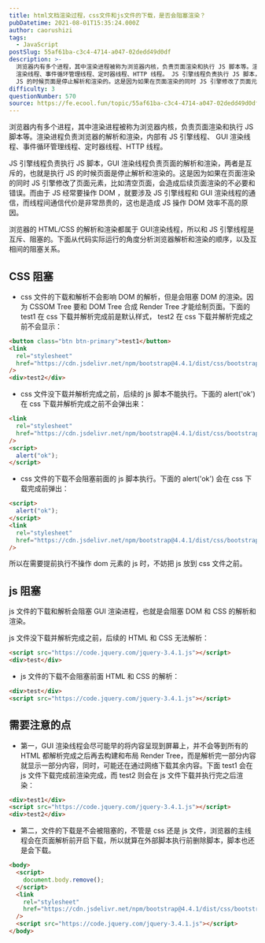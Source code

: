 ```yaml
---
title: html文档渲染过程，css文件和js文件的下载，是否会阻塞渲染？
pubDatetime: 2021-08-01T15:35:24.000Z
author: caorushizi
tags:
  - JavaScript
postSlug: 55af61ba-c3c4-4714-a047-02dedd49d0df
description: >-
  浏览器内有多个进程，其中渲染进程被称为浏览器内核，负责页面渲染和执行 JS 脚本等。渲染进程负责浏览器的解析和渲染，内部有 JS 引擎线程、 GUI
  渲染线程、事件循环管理线程、定时器线程、HTTP 线程。 JS 引擎线程负责执行 JS 脚本，GUI 渲染线程负责页面的解析和渲染，两者是互斥的，也就是执行
  JS 的时候页面是停止解析和渲染的。这是因为如果在页面渲染的同时 JS 引擎修改了页面元素，
difficulty: 3
questionNumber: 570
source: https://fe.ecool.fun/topic/55af61ba-c3c4-4714-a047-02dedd49d0df
---
```


浏览器内有多个进程，其中渲染进程被称为浏览器内核，负责页面渲染和执行 JS 脚本等。渲染进程负责浏览器的解析和渲染，内部有 JS 引擎线程、 GUI 渲染线程、事件循环管理线程、定时器线程、HTTP 线程。

JS 引擎线程负责执行 JS 脚本，GUI 渲染线程负责页面的解析和渲染，两者是互斥的，也就是执行 JS 的时候页面是停止解析和渲染的。这是因为如果在页面渲染的同时 JS 引擎修改了页面元素，比如清空页面，会造成后续页面渲染的不必要和错误。而由于 JS 经常要操作 DOM ，就要涉及 JS 引擎线程和 GUI 渲染线程的通信，而线程间通信代价是非常昂贵的，这也是造成 JS 操作 DOM 效率不高的原因。

浏览器的 HTML/CSS 的解析和渲染都属于 GUI渲染线程，所以和 JS 引擎线程是互斥、阻塞的。下面从代码实际运行的角度分析浏览器解析和渲染的顺序，以及互相间的阻塞关系。

## CSS 阻塞

- css 文件的下载和解析不会影响 DOM 的解析，但是会阻塞 DOM 的渲染。因为 CSSOM Tree 要和 DOM Tree 合成 Render Tree 才能绘制页面。下面的 test1 在 css 下载并解析完成前是默认样式， test2 在 css 下载并解析完成之前不会显示：

```html
<button class="btn btn-primary">test1</button>
<link
  rel="stylesheet"
  href="https://cdn.jsdelivr.net/npm/bootstrap@4.4.1/dist/css/bootstrap.min.css"
/>
<div>test2</div>
```

- css 文件没下载并解析完成之前，后续的 js 脚本不能执行。下面的 alert('ok') 在 css 下载并解析完成之前不会弹出来：

```html
<link
  rel="stylesheet"
  href="https://cdn.jsdelivr.net/npm/bootstrap@4.4.1/dist/css/bootstrap.min.css"
/>
<script>
  alert("ok");
</script>
```

- css 文件的下载不会阻塞前面的 js 脚本执行。下面的 alert('ok') 会在 css 下载完成前弹出：

```html
<script>
  alert("ok");
</script>
<link
  rel="stylesheet"
  href="https://cdn.jsdelivr.net/npm/bootstrap@4.4.1/dist/css/bootstrap.min.css"
/>
```

所以在需要提前执行不操作 dom 元素的 js 时，不妨把 js 放到 css 文件之前。

## js 阻塞

js 文件的下载和解析会阻塞 GUI 渲染进程，也就是会阻塞 DOM 和 CSS 的解析和渲染。

js 文件没下载并解析完成之前，后续的 HTML 和 CSS 无法解析：

```html
<script src="https://code.jquery.com/jquery-3.4.1.js"></script>
<div>test</div>
```

- js 文件的下载不会阻塞前面 HTML 和 CSS 的解析：

```html
<div>test</div>
<script src="https://code.jquery.com/jquery-3.4.1.js"></script>
```

## 需要注意的点

- 第一，GUI 渲染线程会尽可能早的将内容呈现到屏幕上，并不会等到所有的 HTML 都解析完成之后再去构建和布局 Render Tree，而是解析完一部分内容就显示一部分内容，同时，可能还在通过网络下载其余内容。下面 test1 会在 js 文件下载完成前渲染完成，而 test2 则会在 js 文件下载并执行完之后渲染：

```html
<div>test1</div>
<script src="https://code.jquery.com/jquery-3.4.1.js"></script>
<div>test2</div>
```

- 第二，文件的下载是不会被阻塞的，不管是 css 还是 js 文件，浏览器的主线程会在页面解析前开启下载，所以就算在外部脚本执行前删除脚本，脚本也还是会下载。

```html
<body>
  <script>
    document.body.remove();
  </script>
  <link
    rel="stylesheet"
    href="https://cdn.jsdelivr.net/npm/bootstrap@4.4.1/dist/css/bootstrap.min.css"
  />
  <script src="https://code.jquery.com/jquery-3.4.1.js"></script>
</body>
```
